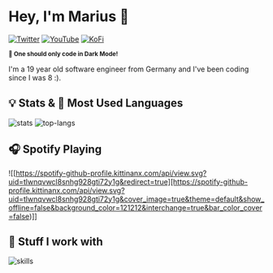 # Hey, I'm Marius 👋

[![Twitter](https://img.shields.io/badge/Twitter-%231DA1F2.svg?&style=flat-square&logo=twitter&logoColor=white)](https://twitter.com/marius.gxt) [![YouTube](https://img.shields.io/badge/YouTube-%23FF0000.svg?&style=flat-square&logo=youtube&logoColor=white)](https://youtube.com/@mariusgxt) [![KoFi](https://img.shields.io/badge/Ko--Fi-%23000000.svg?&style=flat-square&logo=kofi&logoColor=white)](https://ko-fi.com/mariusgxt)

<sup>**🛑 One should only code in Dark Mode!**</sup>

I'm a 19 year old software engineer from Germany and I've been coding since I was 8 :).

## 💡 Stats & 💾 Most Used Languages

![stats](https://github-readme-stats.vercel.app/api?username=mariusgxt&show_icons=true&hide=stars&hide_border=true&bg_color=FF000000&text_color=ffffff&hide_title=true&count_private=true)    ![top-langs](https://github-readme-stats.vercel.app/api/top-langs?username=mariusgxt&hide_border=true&bg_color=FF000000&text_color=ffffff&hide_title=true&count_private=true)

## 🎧 Spotify Playing

![[https://spotify-github-profile.kittinanx.com/api/view.svg?uid=tlwnqvwcl8snhg928gti72y1g&redirect=true][https://spotify-github-profile.kittinanx.com/api/view.svg?uid=tlwnqvwcl8snhg928gti72y1g&cover_image=true&theme=default&show_offline=false&background_color=121212&interchange=true&bar_color_cover=false)]]

## 🔧 Stuff I work with

![skills](https://skillicons.dev/icons?i=ableton,arduino,atom,cs,css,discord,bots,dotnet,eclipse,github,html,idea,instagram,java,js,linkedin,linux,mysql,py,raspberrypi,stackoverflow,twitter,visualstudio,vscode,&theme=light)

<!-- ## 🖊 Blog-->

<!-- BLOG-POST-LIST:START -->
<!-- - [Raspberry Pi: Remote Desktop](https://jqshuv.blog/raspberry-pi-remote-desktop/)-->
<!-- - [How to get a free domain with Freenom and Cloudflare](https://jqshuv.blog/how-to-register-a-free-domain-with/)-->
<!-- - [Install Coder OSS on Ubuntu](https://jqshuv.blog/install-coder-oss-on-ubuntu/)-->
<!-- BLOG-POST-LIST:END -->
